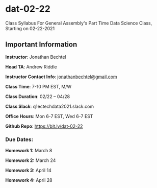 # dat-02-22
Class Syllabus For General Assembly's Part Time Data Science Class, Starting on 02-22-2021

## Important Information

**Instructor**:  Jonathan Bechtel

**Head TA**:  Andrew Riddle

**Instructor Contact Info**:  jonathanbechtel@gmail.com

**Class Time**:  7-10 PM EST, M/W

**Class Duration**: 02/22 – 04/28

**Class Slack**:  q1ectechdata2021.slack.com

**Office Hours**:  Mon 6-7 EST, Wed 6-7 EST

**Github Repo**:  https://bit.ly/dat-02-22


### Due Dates:

**Homework 1:** March 8

**Homework 2:** March 24

**Homework 3:** April 14

**Homework 4:** April 28

